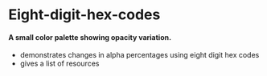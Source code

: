 # Eight-digit-hex-codes

#### A small color palette showing opacity variation. 
- demonstrates changes in alpha percentages using eight digit hex codes
- gives a list of resources
